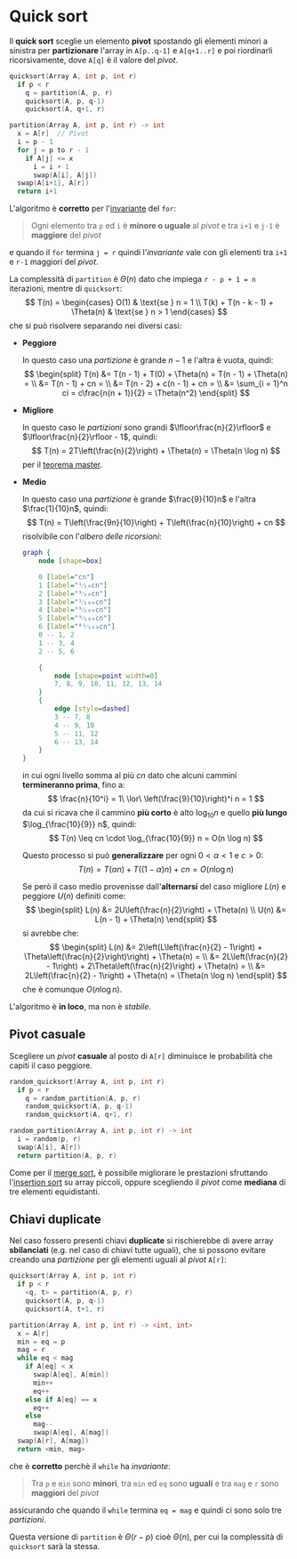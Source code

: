 # Quick sort

Il **quick sort** sceglie un elemento **pivot** spostando gli elementi minori a sinistra per **partizionare** l'array in `A[p..q-1]` e `A[q+1..r]` e poi riordinarli ricorsivamente, dove `A[q]` è il valore del _pivot_.

```c
quicksort(Array A, int p, int r)
  if p < r
    q = partition(A, p, r)
    quicksort(A, p, q-1)
    quicksort(A, q+1, r)

partition(Array A, int p, int r) -> int
  x = A[r]  // Pivot
  i = p - 1
  for j = p to r - 1
    if A[j] <= x
      i = i + 1
      swap(A[i], A[j])
  swap(A[i+1], A[r])
  return i+1
```

L'algoritmo è **corretto** per l'[invariante](../../01/02/README.md#analisi-della-correttezza) del `for`:
> Ogni elemento tra `p` ed `i` è **minore o uguale** al _pivot_ e tra `i+1` e `j-1` è **maggiore** del _pivot_

e quando il `for` termina `j = r` quindi l'_invariante_ vale con gli elementi tra `i+1` e `r-1` maggiori del _pivot_.

La complessità di `partition` è $\Theta(n)$ dato che impiega `r - p + 1 = n` iterazioni, mentre di `quicksort`:
$$
T(n) = \begin{cases}
O(1) & \text{se } n = 1 \\
T(k) + T(n - k - 1) + \Theta(n) & \text{se } n > 1
\end{cases}
$$
che si può risolvere separando nei diversi casi:
- **Peggiore**

	In questo caso una _partizione_ è grande $n - 1$ e l'altra è vuota, quindi:
	$$
	\begin{split}
	T(n) &= T(n - 1) + T(0) + \Theta(n) = T(n - 1) + \Theta(n) = \\
	&= T(n - 1) + cn = \\
	&= T(n - 2) + c(n - 1) + cn = \\
	&= \sum_{i = 1}^n ci = c\frac{n(n + 1)}{2} = \Theta(n^2)
	\end{split}
	$$

- **Migliore**

	In questo caso le _partizioni_ sono grandi $\lfloor\frac{n}{2}\rfloor$ e $\lfloor\frac{n}{2}\rfloor - 1$, quindi:
	$$
	T(n) = 2T\left(\frac{n}{2}\right) + \Theta(n) = \Theta(n \log n)
	$$
	per il [teorema master](../../../ct0371-1/01/03/README.md#teorema-master).

- **Medio**

	In questo caso una _partizione_ è grande $\frac{9}{10}n$ e l'altra $\frac{1}{10}n$, quindi:
	$$
	T(n) = T\left(\frac{9n}{10}\right) + T\left(\frac{n}{10}\right) + cn
	$$
	risolvibile con l'_albero delle ricorsioni_:
	```dot process
	graph {
		node [shape=box]

		0 [label="cn"]
		1 [label="¹⁄₁₀cn"]
		2 [label="⁹⁄₁₀cn"]
		3 [label="¹⁄₁₀₀cn"]
		4 [label="⁹⁄₁₀₀cn"]
		5 [label="⁹⁄₁₀₀cn"]
		6 [label="⁸¹⁄₁₀₀cn"]
		0 -- 1, 2
		1 -- 3, 4
		2 -- 5, 6

		{
			node [shape=point width=0]
			7, 8, 9, 10, 11, 12, 13, 14
		}
		{
			edge [style=dashed]
			3 -- 7, 8
			4 -- 9, 10
			5 -- 11, 12
			6 -- 13, 14
		}
	}
	```
	in cui ogni livello somma al più $cn$ dato che alcuni cammini **termineranno prima**, fino a:
	$$
	\frac{n}{10^i} = 1\ \lor\ \left(\frac{9}{10}\right)^i n = 1
	$$
	da cui si ricava che il cammino **più corto** è alto $\log_{10} n$ e quello **più lungo** $\log_{\frac{10}{9}} n$, quindi:
	$$
	T(n) \leq cn \cdot \log_{\frac{10}{9}} n = O(n \log n)
	$$

	Questo processo si può **generalizzare** per ogni $0 < \alpha < 1$ e $c > 0$:
	$$
	T(n) = T(\alpha n) + T((1 - \alpha)n) + cn = O(n \log n)
	$$

	Se però il caso medio provenisse dall'**alternarsi** del caso migliore $L(n)$ e peggiore $U(n)$ definiti come:
	$$
	\begin{split}
	L(n) &= 2U\left(\frac{n}{2}\right) + \Theta(n) \\
	U(n) &= L(n - 1) + \Theta(n)
	\end{split}
	$$
	si avrebbe che:
	$$
	\begin{split}
	L(n) &= 2\left(L\left(\frac{n}{2} - 1\right) + \Theta\left(\frac{n}{2}\right)\right) + \Theta(n) = \\
	&= 2L\left(\frac{n}{2} - 1\right) + 2\Theta\left(\frac{n}{2}\right) + \Theta(n) = \\
	&= 2L\left(\frac{n}{2} - 1\right) + \Theta(n) = \Theta(n \log n)
	\end{split}
	$$
	che è comunque $O(n \log n)$.

L'algoritmo è **in loco**, ma non è _stabile_.

## Pivot casuale

Scegliere un _pivot_ **casuale** al posto di `A[r]` diminuisce le probabilità che capiti il caso peggiore.

```c
random_quicksort(Array A, int p, int r)
  if p < r
    q = random_partition(A, p, r)
    random_quicksort(A, p, q-1)
    random_quicksort(A, q+1, r)

random_partition(Array A, int p, int r) -> int
  i = random(p, r)
  swap(A[i], A[r])
  return partition(A, p, r)
```

Come per il [merge sort](../02/README.md), è possibile migliorare le prestazioni sfruttando l'[insertion sort](../01/README.md) su array piccoli, oppure scegliendo il _pivot_ come **mediana** di tre elementi equidistanti.

## Chiavi duplicate

Nel caso fossero presenti chiavi **duplicate** si rischierebbe di avere array **sbilanciati** (e.g. nel caso di chiavi tutte uguali), che si possono evitare creando una _partizione_ per gli elementi uguali al _pivot_ `A[r]`:
```c
quicksort(Array A, int p, int r)
  if p < r
    <q, t> = partition(A, p, r)
    quicksort(A, p, q-1)
    quicksort(A, t+1, r)

partition(Array A, int p, int r) -> <int, int>
  x = A[r]
  min = eq = p
  mag = r
  while eq < mag
    if A[eq] < x
      swap(A[eq], A[min])
      min++
      eq++
    else if A[eq] == x
      eq++
    else
      mag--
      swap(A[eq], A[mag])
  swap(A[r], A[mag])
  return <min, mag>
```
che è **corretto** perchè il `while` ha _invariante_:
> Tra `p` e `min` sono **minori**, tra `min` ed `eq` sono **uguali** e tra `mag` e `r` sono **maggiori** del _pivot_

assicurando che quando il `while` termina `eq = mag` e quindi ci sono solo tre _partizioni_.

Questa versione di `partition` è $\Theta(r - p)$ cioè $\Theta(n)$, per cui la complessità di `quicksort` sarà la stessa.
